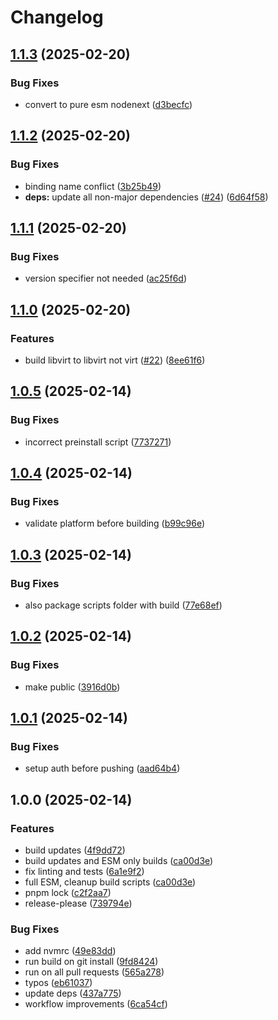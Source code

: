 # Changelog

## [1.1.3](https://github.com/unraid/libvirt/compare/v1.1.2...v1.1.3) (2025-02-20)


### Bug Fixes

* convert to pure esm nodenext ([d3becfc](https://github.com/unraid/libvirt/commit/d3becfc12f27b48fd8ba2d6954a5a144856328b5))

## [1.1.2](https://github.com/unraid/libvirt/compare/v1.1.1...v1.1.2) (2025-02-20)


### Bug Fixes

* binding name conflict ([3b25b49](https://github.com/unraid/libvirt/commit/3b25b497a11aae436d75860d7bf0ecc960cf89b8))
* **deps:** update all non-major dependencies ([#24](https://github.com/unraid/libvirt/issues/24)) ([6d64f58](https://github.com/unraid/libvirt/commit/6d64f585c6b73ac027b716562c424bd4685e2f4c))

## [1.1.1](https://github.com/unraid/libvirt/compare/v1.1.0...v1.1.1) (2025-02-20)


### Bug Fixes

* version specifier not needed ([ac25f6d](https://github.com/unraid/libvirt/commit/ac25f6d82898393f3e82db4f771f7e859824e310))

## [1.1.0](https://github.com/unraid/libvirt/compare/v1.0.5...v1.1.0) (2025-02-20)


### Features

* build libvirt to libvirt not virt ([#22](https://github.com/unraid/libvirt/issues/22)) ([8ee61f6](https://github.com/unraid/libvirt/commit/8ee61f63b9c13732da7f1274920ba764edbf1c7d))

## [1.0.5](https://github.com/unraid/libvirt/compare/v1.0.4...v1.0.5) (2025-02-14)


### Bug Fixes

* incorrect preinstall script ([7737271](https://github.com/unraid/libvirt/commit/7737271f9db9f736bcefd80c71ed12bf622bac57))

## [1.0.4](https://github.com/unraid/libvirt/compare/v1.0.3...v1.0.4) (2025-02-14)


### Bug Fixes

* validate platform before building ([b99c96e](https://github.com/unraid/libvirt/commit/b99c96e256dada5bd8bf12964eb1ef524aee784c))

## [1.0.3](https://github.com/unraid/libvirt/compare/v1.0.2...v1.0.3) (2025-02-14)


### Bug Fixes

* also package scripts folder with build ([77e68ef](https://github.com/unraid/libvirt/commit/77e68efc370dd8f47fcf1a1109fe68a9ff25896e))

## [1.0.2](https://github.com/unraid/libvirt/compare/v1.0.1...v1.0.2) (2025-02-14)


### Bug Fixes

* make public ([3916d0b](https://github.com/unraid/libvirt/commit/3916d0b62adfe0fa3c013755e27983bca1e1d84c))

## [1.0.1](https://github.com/unraid/libvirt/compare/v1.0.0...v1.0.1) (2025-02-14)


### Bug Fixes

* setup auth before pushing ([aad64b4](https://github.com/unraid/libvirt/commit/aad64b40a4e8cdd7611c3311076e0cd5a711f7e0))

## 1.0.0 (2025-02-14)


### Features

* build updates ([4f9dd72](https://github.com/unraid/libvirt/commit/4f9dd7238f7f7f0327da48b3e921edcf70cef7ff))
* build updates and ESM only builds ([ca00d3e](https://github.com/unraid/libvirt/commit/ca00d3e6110f83cdb30e9863ba63a88932ac04b5))
* fix linting and tests ([6a1e9f2](https://github.com/unraid/libvirt/commit/6a1e9f24ef9d4118b6f4c9961e880bbc5bd64786))
* full ESM, cleanup build scripts ([ca00d3e](https://github.com/unraid/libvirt/commit/ca00d3e6110f83cdb30e9863ba63a88932ac04b5))
* pnpm lock ([c2f2aa7](https://github.com/unraid/libvirt/commit/c2f2aa74f744aaa141e90749d4075036a1a95428))
* release-please ([739794e](https://github.com/unraid/libvirt/commit/739794e091253192919cfb94c39167709c106c46))


### Bug Fixes

* add nvmrc ([49e83dd](https://github.com/unraid/libvirt/commit/49e83dd6ba2b10ce1e2427e60d698577f196f80c))
* run build on git install ([9fd8424](https://github.com/unraid/libvirt/commit/9fd842419ca50a7f6caa5c38fd413117a4c6eda5))
* run on all pull requests ([565a278](https://github.com/unraid/libvirt/commit/565a27854839902d10916e3660034eec2750aff9))
* typos ([eb61037](https://github.com/unraid/libvirt/commit/eb6103785372510be506742a4f14f15a9fc0b20c))
* update deps ([437a775](https://github.com/unraid/libvirt/commit/437a77501c51df4143286a380cc5df010c1e9f81))
* workflow improvements ([6ca54cf](https://github.com/unraid/libvirt/commit/6ca54cf59f591f6311729dd313fe8a56d0dd3269))
